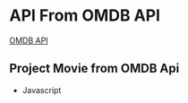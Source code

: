 <h1>API From OMDB API</h1>
<a href="https://www.omdbapi.com/">OMDB API</a>


## Project Movie from OMDB Api

- Javascript